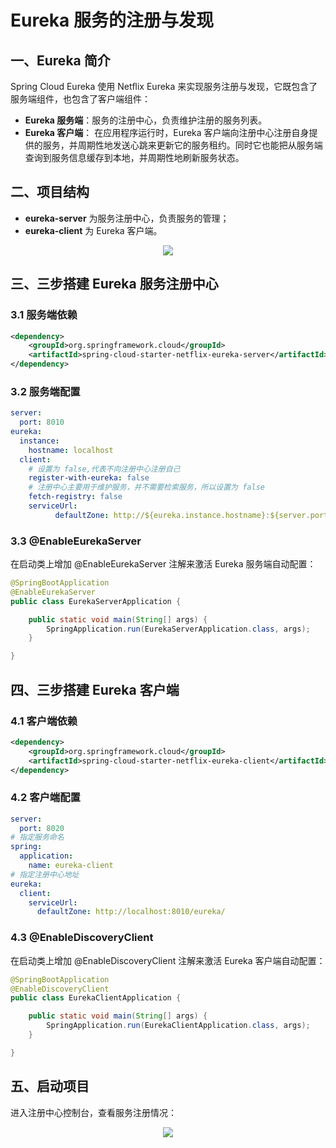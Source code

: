 # Eureka 服务的注册与发现


## 一、Eureka 简介

Spring Cloud Eureka 使用 Netﬂix Eureka 来实现服务注册与发现，它既包含了服务端组件，也包含了客户端组件：

- **Eureka 服务端**：服务的注册中心，负责维护注册的服务列表。
- **Eureka 客户端**： 在应用程序运行时，Eureka 客户端向注册中心注册自身提供的服务，并周期性地发送心跳来更新它的服务租约。同时它也能把从服务端查询到服务信息缓存到本地，并周期性地刷新服务状态。 




## 二、项目结构

- **eureka-server** 为服务注册中心，负责服务的管理；
- **eureka-client** 为 Eureka 客户端。

<div align="center"> <img src="https://gitee.com/heibaiying/spring-samples-for-all/raw/master/pictures/spring-cloud-eureka.png"/> </div>



## 三、三步搭建 Eureka 服务注册中心

### 3.1 服务端依赖

```xml
<dependency>
    <groupId>org.springframework.cloud</groupId>
    <artifactId>spring-cloud-starter-netflix-eureka-server</artifactId>
</dependency>
```

### 3.2 服务端配置

```yaml
server:
  port: 8010
eureka:
  instance:
    hostname: localhost
  client:
    # 设置为 false,代表不向注册中心注册自己
    register-with-eureka: false
    # 注册中心主要用于维护服务，并不需要检索服务，所以设置为 false
    fetch-registry: false
    serviceUrl:
          defaultZone: http://${eureka.instance.hostname}:${server.port}/eureka/
```

### 3.3 @EnableEurekaServer

在启动类上增加 @EnableEurekaServer 注解来激活 Eureka 服务端自动配置：

```java
@SpringBootApplication
@EnableEurekaServer
public class EurekaServerApplication {

    public static void main(String[] args) {
        SpringApplication.run(EurekaServerApplication.class, args);
    }

}
```



## 四、三步搭建 Eureka 客户端

### 4.1 客户端依赖

```xml
<dependency>
    <groupId>org.springframework.cloud</groupId>
    <artifactId>spring-cloud-starter-netflix-eureka-client</artifactId>
</dependency>
```

### 4.2 客户端配置

```yaml
server:
  port: 8020
# 指定服务命名
spring:
  application:
    name: eureka-client
# 指定注册中心地址
eureka:
  client:
    serviceUrl:
      defaultZone: http://localhost:8010/eureka/
```

### 4.3 @EnableDiscoveryClient

在启动类上增加 @EnableDiscoveryClient 注解来激活 Eureka 客户端自动配置：

```java
@SpringBootApplication
@EnableDiscoveryClient
public class EurekaClientApplication {

    public static void main(String[] args) {
        SpringApplication.run(EurekaClientApplication.class, args);
    }

}
```

## 五、启动项目 

进入注册中心控制台，查看服务注册情况：

<div align="center"> <img src="https://gitee.com/heibaiying/spring-samples-for-all/raw/master/pictures/eureka.png"/> </div>


